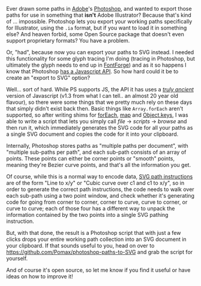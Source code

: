 Ever drawn some paths in [Adobe](https://adobe.com)'s [Photoshop](https://adobe.com/photoshop), and wanted to export those paths for use in something that **isn't** Adobe Illustrator? Because that's kind of ... impossible. Photoshop lets you export your working paths specifically for Illustrator, using the `.ia` format, but if you want to load it in something else? And heaven forbid, some Open Source package that doesn't even support proprietary formats? You have a problem.

Or, "had", because now you can export your paths to SVG instead. I needed this functionality for some glyph tracing I'm doing (tracing in Photoshop, but ultimately the glyph needs to end up in [FontForge](http://fontforge.github.io)) and as it so happens I know that Photoshop [has a Javascript API](https://www.adobe.com/content/dam/Adobe/en/products/photoshop/pdfs/cs6/Photoshop-CS6-JavaScript-Ref.pdf). So how hard could it be to create an "export to SVG" option?

Well... sort of hard. While PS supports JS, the API it has uses a *[truly ancient](https://en.wikipedia.org/wiki/JavaScript#Version_history)* version of Javascript (v1.3 from what I can tell.. an almost 20 year old flavour), so there were some things that we pretty much rely on these days that simply didn't exist back then. Basic things like `Array.forEach` aren't supported, so after writing shims for [forEach](https://developer.mozilla.org/docs/Web/JavaScript/Reference/Global_Objects/Array/forEach), [map](https://developer.mozilla.org/en-US/docs/Web/JavaScript/Reference/Global_Objects/Array/map) and [Object.keys](https://developer.mozilla.org/en/docs/Web/JavaScript/Reference/Global_Objects/Object/keys), I was able to write a script that lets you simply call *file* → *scripts* → *browse* and then run it, which immediately generates the SVG code for all your paths as a single SVG document and copies the code for it into your clipboard.

Internally, Photoshop stores paths as "multiple paths per document", with "multiple sub-paths per path", and each sub-path consists of an array of points. These points can either be corner points or "smooth" points, meaning they're Bezier curve points, and that's all the information you get.

Of course, while this is a normal way to encode data, [SVG path instructions](https://www.w3.org/TR/SVG/paths.html#PathData) are of the form "Line to x/y" or "Cubic curve over c1 and c1 to x/y", so in order to generate the correct path instructions, the code needs to walk over each sub-path using a two point window, and check whether it's generating code for going from corner to corner, corner to curve, curve to corner, or curve to curve; each of those four has a different way to unpack the information contained by the two points into a single SVG pathing instruction.

But, with that done, the result is a Photoshop script that with just a few clicks drops your entire working path collection into an SVG document in your clipboard. If that sounds useful to you, head on over to https://github.com/Pomax/photoshop-paths-to-SVG and grab the script for yourself.

And  of course it's open source, so let me know if you find it useful or have ideas on how to improve it!